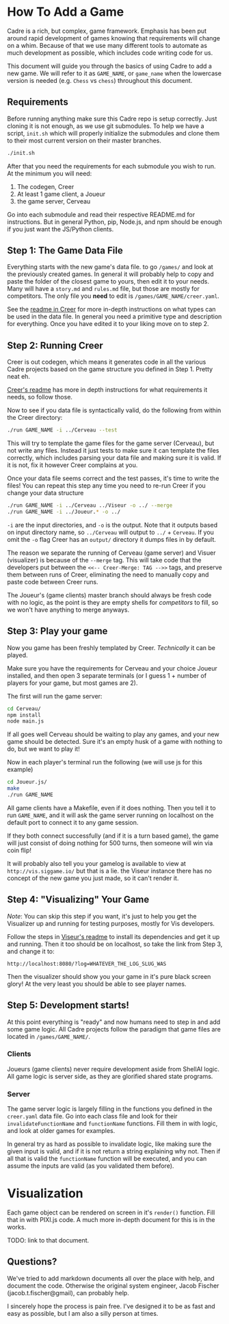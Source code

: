 # How To Add a Game

Cadre is a rich, but complex, game framework. Emphasis has been put around rapid development of games knowing that requirements will change on a whim. Because of that we use many different tools to automate as much development as possible, which includes code writing code for us.

This document will guide you through the basics of using Cadre to add a new game. We will refer to it as `GAME_NAME`, or `game_name` when the lowercase version is needed (e.g. `Chess` vs `chess`) throughout this document.

## Requirements

Before running anything make sure this Cadre repo is setup correctly. Just cloning it is not enough, as we use git submodules. To help we have a script, `init.sh` which will properly initialize the submodules and clone them to their most current version on their master branches.

```bash
./init.sh
```

After that you need the requirements for each submodule you wish to run. At the minimum you will need:

1. The codegen, Creer
2. At least 1 game client, a Joueur
3. the game server, Cerveau

Go into each submodule and read their respective README.md for instructions. But in general Python, pip, Node.js, and npm should be enough if you just want the JS/Python clients.

## Step 1: The Game Data File

Everything starts with the new game's data file. to go `/games/` and look at the previously created games. In general it will probably help to copy and paste the folder of the closest game to yours, then edit it to your needs. Many will have a `story.md` and `rules.md` file, but those are mostly for competitors. The only file you **need** to edit is `/games/GAME_NAME/creer.yaml`.

See the [readme in Creer][creer-readme] for more in-depth instructions on what types can be used in the data file. In general you need a primitive type and description for everything. Once you have edited it to your liking move on to step 2.

## Step 2: Running Creer

Creer is out codegen, which means it generates code in all the various Cadre projects based on the game structure you defined in Step 1. Pretty neat eh.

[Creer's readme][creer-readme] has more in depth instructions for what requirements it needs, so follow those.

Now to see if you data file is syntactically valid, do the following from within the Creer directory:

```bash
./run GAME_NAME -i ../Cerveau --test
```

This will try to template the game files for the game server (Cerveau), but not write any files. Instead it just tests to make sure it can template the files correctly, which includes parsing your data file and making sure it is valid. If it is not, fix it however Creer complains at you.

Once your data file seems correct and the test passes, it's time to write the files! You can repeat this step any time you need to re-run Creer if you change your data structure

```bash
./run GAME_NAME -i ../Cerveau ../Viseur -o ../ --merge
./run GAME_NAME -i ../Joueur.* -o ../
```

`-i` are the input directories, and `-o` is the output. Note that it outputs based on input directory name, so `../Cerveau` will output to `../` + `Cerveau`. If you omit the `-o` flag Creer has an `output/` directory it dumps files in by default.

The reason we separate the running of Cerveau (game server) and Visuer (visualizer) is because of the `--merge` tag. This will take code that the developers put between the `<<-- Creer-Merge: TAG -->>` tags, and preserve them between runs of Creer, eliminating the need to manually copy and paste code between Creer runs.

The Joueur's (game clients) master branch should always be fresh code with no logic, as the point is they are empty shells for _competitors_ to fill, so we won't have anything to merge anyways.

## Step 3: Play your game

Now you game has been freshly templated by Creer. _Technically_ it can be played.

Make sure you have the requirements for Cerveau and your choice Joueur installed, and then open 3 separate terminals (or I guess 1 + number of players for your game, but most games are 2).

The first will run the game server:

```bash
cd Cerveau/
npm install
node main.js
```

If all goes well Cerveau should be waiting to play any games, and your new game should be detected. Sure it's an empty husk of a game with nothing to do, but we want to play it!

Now in each player's terminal run the following (we will use js for this example)

```bash
cd Joueur.js/
make
./run GAME_NAME
```

All game clients have a Makefile, even if it does nothing. Then you tell it to run `GAME_NAME`, and it will ask the game server running on localhost on the default port to connect it to any game session.

If they both connect successfully (and if it is a turn based game), the game will just consist of doing nothing for 500 turns, then someone will win via coin flip!

It will probably also tell you your gamelog is available to view at `http://vis.siggame.io/` but that is a lie. the Viseur instance there has no concept of the new game you just made, so it can't render it.

## Step 4: "Visualizing" Your Game

_Note_: You can skip this step if you want, it's just to help you get the Visualizer up and running for testing purposes, mostly for Vis developers.

Follow the steps in [Viseur's readme][visuer-readme] to install its dependencies and get it up and running. Then it too should be on localhost, so take the link from Step 3, and change it to:

```
http://localhost:8080/?log=WHATEVER_THE_LOG_SLUG_WAS
```

Then the visualizer should show you your game in it's pure black screen glory! At the very least you should be able to see player names.

## Step 5: Development starts!

At this point everything is "ready" and now humans need to step in and add some game logic. All Cadre projects follow the paradigm that game files are located in `/games/GAME_NAME/`.

### Clients

Joueurs (game clients) never require development aside from ShellAI logic. All game logic is server side, as they are glorified shared state programs.

### Server

The game server logic is largely filling in the functions you defined in the `creer.yaml` data file. Go into each class file and look for their `invalidateFunctionName` and `functionName` functions. Fill them in with logic, and look at older games for examples.

In general try as hard as possible to invalidate logic, like making sure the given input is valid, and if it is not return a string explaining why not. Then if all that is valid the `functionName` function will be executed, and you can assume the inputs are valid (as you validated them before).

# Visualization

Each game object can be rendered on screen in it's `render()` function. Fill that in with PIXI.js code. A much more in-depth document for this is in the works.

TODO: link to that document.

## Questions?

We've tried to add markdown documents all over the place with help, and document the code. Otherwise the original system engineer, Jacob Fischer (jacob.t.fischer@gmail), can probably help.

I sincerely hope the process is pain free. I've designed it to be as fast and easy as possible, but I am also a silly person at times.

[creer-readme]: https://github.com/siggame/Creer/blob/master/README.md
[visuer-readme]: https://github.com/siggame/Viseur/blob/master/README.md

